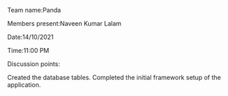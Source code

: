 Team name:Panda

Members present:Naveen Kumar Lalam

Date:14/10/2021

Time:11:00 PM

Discussion points:

Created the database tables.
Completed the initial framework setup of the application.